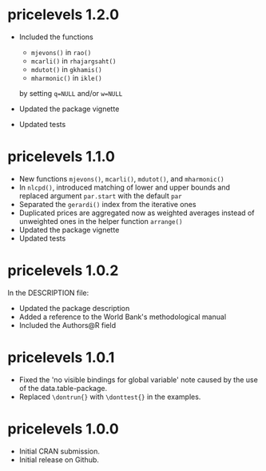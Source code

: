 # pricelevels 1.2.0

* Included the functions 
  - `mjevons()` in `rao()`
  - `mcarli()` in `rhajargsaht()`
  - `mdutot()` in `gkhamis()`
  - `mharmonic()` in `ikle()`
  
  by setting `q=NULL` and/or `w=NULL`
* Updated the package vignette
* Updated tests

# pricelevels 1.1.0

* New functions `mjevons()`, `mcarli()`, `mdutot()`, and `mharmonic()`
* In `nlcpd()`, introduced matching of lower and upper bounds and replaced argument `par.start` with the default `par`
* Separated the `gerardi()` index from the iterative ones
* Duplicated prices are aggregated now as weighted averages instead of unweighted ones in the helper function `arrange()`
* Updated the package vignette
* Updated tests

# pricelevels 1.0.2

In the DESCRIPTION file:

* Updated the package description
* Added a reference to the World Bank's methodological manual 
* Included the Authors@R field

# pricelevels 1.0.1

* Fixed the 'no visible bindings for global variable' note caused by the use of the data.table-package.
* Replaced `\dontrun{}` with `\donttest{}` in the examples.

# pricelevels 1.0.0

* Initial CRAN submission.
* Initial release on Github.
